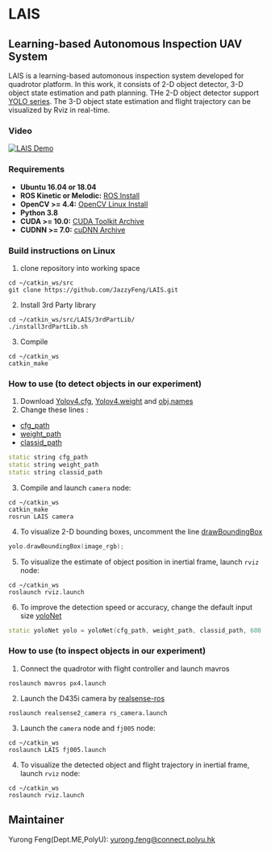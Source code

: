 # LAIS
## Learning-based Autonomous Inspection UAV System
LAIS is a learning-based automonous inspection system developed for quadrotor platform. In this work, it consists of 2-D object detector, 3-D object state estimation and path planning. THe 2-D object detector support [YOLO series](https://github.com/AlexeyAB/darknet). The 3-D object state estimation  and flight trajectory can be visualized by Rviz in real-time.
### Video

[![LAIS Demo](/others/1.gif)](https://www.youtube.com/watch?v=OKSm8_4rhzU)

### Requirements
* **Ubuntu 16.04 or 18.04**
* **ROS Kinetic or Melodic:** [ROS Install](http://wiki.ros.org/ROS/Installation)
* **OpenCV >= 4.4:** [OpenCV Linux Install](https://docs.opencv.org/4.4.0/d7/d9f/tutorial_linux_install.html)
* **Python 3.8** 
* **CUDA >= 10.0:** [CUDA Toolkit Archive](https://developer.nvidia.com/cuda-toolkit-archive) 
* **CUDNN >= 7.0:** [cuDNN Archive](https://developer.nvidia.com/rdp/cudnn-archive)

### Build instructions on Linux
1. clone repository into working space

```
cd ~/catkin_ws/src
git clone https://github.com/JazzyFeng/LAIS.git
```

2. Install 3rd Party library
``` 
cd ~/catkin_ws/src/LAIS/3rdPartLib/
./install3rdPartLib.sh
```
3. Compile 
```
cd ~/catkin_ws
catkin_make
```

### How to use (to detect objects in our experiment)
1. Download [Yolov4.cfg](https://drive.google.com/file/d/1PgXbc63EkwIB3KO_2TWK-IK50g81r7g-/view?usp=sharing), [Yolov4.weight](https://drive.google.com/file/d/1yJNK_knUa5nMmq-85mgNHjUg6-WzYIfj/view?usp=sharing) and [obj.names](https://drive.google.com/file/d/1oBB9okRyAmfumOJo8-RkzY6Cc_wxAKrH/view?usp=sharing)
2. Change these lines :   
- [cfg_path](https://github.com/JazzyFeng/LAIS/blob/d812f84de0b30722c867bba6266525e571f5e48d/src/camera.cpp#L48) 
- [weight_path](https://github.com/JazzyFeng/LAIS/blob/d812f84de0b30722c867bba6266525e571f5e48d/src/camera.cpp#L49)
- [classid_path](https://github.com/JazzyFeng/LAIS/blob/d812f84de0b30722c867bba6266525e571f5e48d/src/camera.cpp#L50)  
```c++
static string cfg_path
static string weight_path
static string classid_path
```  
3. Compile and launch `camera` node:
```
cd ~/catkin_ws
catkin_make
rosrun LAIS camera
```
4. To visualize 2-D bounding boxes, uncomment the line [drawBoundingBox](https://github.com/JazzyFeng/LAIS/blob/d812f84de0b30722c867bba6266525e571f5e48d/src/camera.cpp#L292)
```c++
yolo.drawBoundingBox(image_rgb);
```
5. To visualize the estimate of object position in inertial frame, launch `rviz` node:
```
cd ~/catkin_ws
roslaunch rviz.launch
```
6. To improve the detection speed or accuracy, change the default input size [yoloNet](https://github.com/JazzyFeng/LAIS/blob/865183f2fa4a812b2babe757386963f6fe01ca40/src/camera.cpp#L55) 
```c++
static yoloNet yolo = yoloNet(cfg_path, weight_path, classid_path, 608, 608, 0.5);
```

### How to use (to inspect objects in our experiment)
1. Connect the quadrotor with flight controller and launch mavros  
```
roslaunch mavros px4.launch 
```
2. Launch the D435i camera by [realsense-ros](https://github.com/IntelRealSense/realsense-ros)
```
roslaunch realsense2_camera rs_camera.launch 
```
3. Launch the `camera` node and `fj005` node:
```
cd ~/catkin_ws
roslaunch LAIS fj005.launch
```
4. To visualize the detected object and flight trajectory in inertial frame, launch `rviz` node:
```
cd ~/catkin_ws
roslaunch rviz.launch
```
## Maintainer 
Yurong Feng(Dept.ME,PolyU): [yurong.feng@connect.polyu.hk](yurong.feng@connect.polyu.hk)
